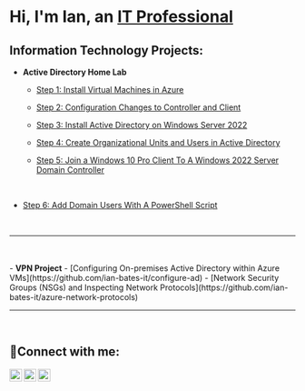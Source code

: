 <h1>Hi, I'm Ian, an <a href="https://linkedin.com/in/ian-bates-it">IT Professional</a></h1>

<h2> Information Technology Projects:</h2>

- <b>Active Directory Home Lab</b>
  - [Step 1: Install Virtual Machines in Azure](https://github.com/ian-bates-it/Azure-Virtual-Machine-Setup)
  - [Step 2: Configuration Changes to Controller and Client](https://github.com/ian-bates-it/Azure-Controller-Client-Configuration)
  - [Step 3: Install Active Directory on Windows Server 2022](https://github.com/ian-bates-it/Install-Active-Directory-on-Windows-2022-Server)
  - [Step 4: Create Organizational Units and Users in Active Directory](https://github.com/ian-bates-it/Active-Directory-Users-And-Computers)

  - [Step 5: Join a Windows 10 Pro Client To A Windows 2022 Server Domain Controller](https://github.com/ian-bates-it/Join-A-Client-To-A-Domain)


<br />

- [Step 6: Add Domain Users With A PowerShell Script](https://github.com/ian-bates-it/Create-Active-Directory-Users-With-PowerShell-Script)

<br />



---
<br />
<br />
- <b>VPN Project</b>
  - [Configuring On-premises Active Directory within Azure VMs](https://github.com/ian-bates-it/configure-ad)
  - [Network Security Groups (NSGs) and Inspecting Network Protocols](https://github.com/ian-bates-it/azure-network-protocols)


---
<br />
<h2>🤳Connect with me:</h2>

[<img align="left" alt="Josh | Twitter" width="22px" src="https://cdn.jsdelivr.net/npm/simple-icons@v3/icons/twitter.svg" />][twitter]
[<img align="left" alt="Josh | LinkedIn" width="22px" src="https://cdn.jsdelivr.net/npm/simple-icons@v3/icons/linkedin.svg" />][linkedin]
[<img align="left" alt="Josh | Instagram" width="22px" src="https://cdn.jsdelivr.net/npm/simple-icons@v3/icons/instagram.svg" />][instagram]

[twitter]: https://twitter.com/ian-bates-it
[instagram]: https://www.instagram.com/ian-bates-it
[linkedin]: https://linkedin.com/in/ian-bates-it



<!--
![image](https://github.com/user-attachments/assets/c1777774-388e-41c3-b03f-47f634ee66a4)
## Hi there 👋
**ian-bates-it/ian-bates-it** is a ✨ _special_ ✨ repository because its `README.md` (this file) appears on your GitHub profile.

Here are some ideas to get you started:

- 🔭 I’m currently working on ...
- 🌱 I’m currently learning ...
- 👯 I’m looking to collaborate on ...
- 🤔 I’m looking for help with ...
- 💬 Ask me about ...
- 📫 How to reach me: ...
- 😄 Pronouns: ...
- ⚡ Fun fact: ...
-->
